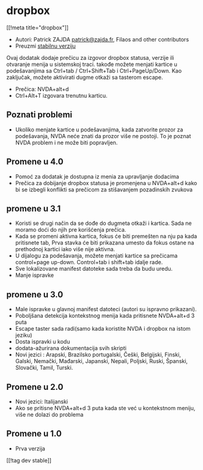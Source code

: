 # dropbox #
[[!meta title="dropbox"]]

* Autori: Patrick ZAJDA <patrick@zajda.fr>, Filaos and other contributors
* Preuzmi [stabilnu verziju][1]

Ovaj dodatak dodaje prečicu za izgovor dropbox statusa, verzije ili
otvaranje menija u sistemskoj traci.  takođe možete menjati kartice u
podešavanjima sa Ctrl+tab / Ctrl+Shift+Tab i Ctrl+PageUp/Down.  Kao
zaključak, možete aktivirati dugme otkaži sa tasterom escape.

* Prečica: NVDA+alt+d
* Ctrl+Alt+T izgovara trenutnu karticu.

## Poznati problemi ##

* Ukoliko menjate kartice u podešavanjima, kada zatvorite prozor za podešavanja, NVDA neće znati da prozor više ne postoji.
To je poznat NVDA problem i ne može biti popravljen.


## Promene u 4.0 ##

* Pomoć za dodatak je dostupna iz menia za upravljanje dodacima
* Prečica za dobijanje dropbox statusa je promenjena u NVDA+alt+d kako bi se
  izbegli konflikti sa prečicom za stišavanjem pozadinskih zvukova 

## promene u 3.1 ##

* Koristi se drugi način da se dođe do dugmeta otkaži i kartica. Sada ne
  moramo doći do njih pre korišćenja prečica.
* Kada se promeni aktivna kartica, fokus će biti premešten na nju pa kada
  pritisnete tab, Prva stavka će biti prikazana umesto da fokus ostane na
  prethodnoj kartici iako više nije aktivna.
* U dijalogu za podešavanja, možete menjati kartice sa prečicama
  control+page up-down. Control+tab i shift+tab idalje rade.
* Sve lokalizovane manifest datoteke sada treba da budu uredu.
* Manje ispravke

## promene u 3.0 ##

* Male ispravke u glavnoj manifest datoteci (autori su ispravno prikazani).
* Poboljšana detekcija kontekstnog menija kada pritisnete NVDA+alt+d 3 puta
* Escape taster sada radi(samo kada koristite NVDA i dropbox na istom
  jeziku)
* Dosta ispravki u kodu
* dodata-ažurirana dokumentacija svih skripti
* Novi jezici : Arapski, Brazilsko portugalski, Češki, Belgijski, Finski,
  Galski, Nemački, Mađarski, Japanski, Nepali, Poljski, Ruski, Španski,
  Slovački, Tamil, Turski.

## Promene u 2.0 ##

* Novi jezici: Italijanski
* Ako se pritisne NVDA+alt+d 3 puta kada ste već u kontekstnom meniju, više
  ne dolazi do problema

## Promene u 1.0 ##

* Prva verzija

[[!tag dev stable]]

[1]: http://addons.nvda-project.org/files/get.php?file=dx
